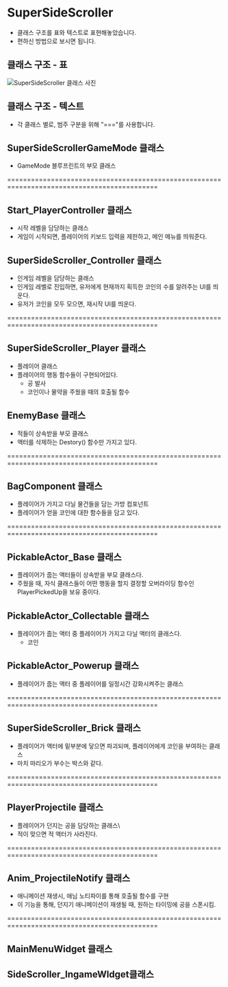 # SuperSideScroller
- 클래스 구조를 표와 텍스트로 표현해놓았습니다.
- 편하신 방법으로 보시면 됩니다.

## 클래스 구조 - 표
![SuperSideScroller 클래스 사진](https://github.com/ernati/SuperSideScroller/assets/31719912/6eb5def7-fded-4e86-a963-b418c7a11041)



## 클래스 구조 - 텍스트
- 각 클래스 별로, 범주 구분을 위해 "==="를 사용합니다.
  
## SuperSideScrollerGameMode 클래스

- GameMode 블루프린트의 부모 클래스

============================================================================================

## Start_PlayerController 클래스

- 시작 레벨을 담당하는 클래스
- 게임이 시작되면, 플레이어의 키보드 입력을 제한하고, 메인 메뉴를 띄워준다.

## SuperSideScroller_Controller 클래스

- 인게임 레벨을 담당하는 클래스
- 인게임 레벨로 진입하면, 유저에게 현재까지 획득한 코인의 수를 알려주는 UI를 띄운다.
- 유저가 코인을 모두 모으면, 재시작 UI를 띄운다.

============================================================================================

## SuperSideScroller_Player 클래스

- 플레이어 클래스
- 플레이어의 행동 함수들이 구현되어있다.
    - 공 발사
    - 코인이나 물약을 주웠을 때의 호출될 함수

## EnemyBase 클래스

- 적들이 상속받을 부모 클래스
- 액터를 삭제하는 Destory() 함수만 가지고 있다.

============================================================================================

## BagComponent 클래스

- 플레이어가 가지고 다닐 물건들을 담는 가방 컴포넌트
- 플레이어가 얻을 코인에 대한 함수들을 담고 있다.

============================================================================================

## PickableActor_Base 클래스

- 플레이어가 줍는 액터들이 상속받을 부모 클래스다.
- 주웠을 때, 자식 클래스들이 어떤 행동을 할지 결정할 
오버라이딩 함수인 PlayerPickedUp을 보유 중이다.

## PickableActor_Collectable 클래스

- 플레이어가 줍는 액터 중 플레이어가 가지고 다닐 액터의 클래스다.
    - 코인

## PickableActor_Powerup 클래스

- 플레이어가 줍는 액터 중 플레이어를 일정시간 강화시켜주는 클래스

============================================================================================

## SuperSideScroller_Brick 클래스

- 플레이어가 액터에 밑부분에 닿으면 파괴되며, 플레이어에게 코인을 부여하는 클래스
- 마치 마리오가 부수는 박스와 같다.

============================================================================================

## PlayerProjectile 클래스

- 플레이어가 던지는 공을 담당하는 클래스\
- 적이 맞으면 적 액터가 사라진다.

============================================================================================

## Anim_ProjectileNotify 클래스

- 애니메이션 재생시, 애님 노티파이를 통해 호출될 함수를 구현
- 이 기능을 통해, 던지기 애니메이션이 재생될 때, 원하는 타이밍에 공을 스폰시킴.

============================================================================================

## MainMenuWidget 클래스
## SideScroller_IngameWIdget클래스
